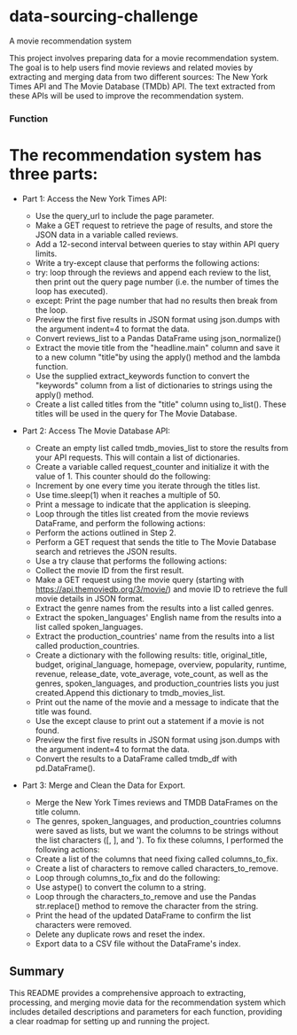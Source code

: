 # data-sourcing-challenge
A movie recommendation system

This project involves preparing data for a movie recommendation system. The goal is to help users find movie reviews and related movies by extracting and merging data from two different sources: The New York Times API and The Movie Database (TMDb) API. The text extracted from these APIs will be used to improve the recommendation system.

### Function
# The recommendation system has three parts:
- Part 1: Access the New York Times API:
  * Use the query_url to include the page parameter.
  * Make a GET request to retrieve the page of results, and store the JSON data in a variable called reviews.
  * Add a 12-second interval between queries to stay within API query limits.
  * Write a try-except clause that performs the following actions:
  * try: loop through the reviews and append each review to the list, then print out the query page number (i.e. the number of times the loop has executed).
  * except: Print the page number that had no results then break from the loop.
  * Preview the first five results in JSON format using json.dumps with the argument indent=4 to format the data.
  * Convert reviews_list to a Pandas DataFrame using json_normalize()
  * Extract the movie title from the "headline.main" column and save it to a new column "title"by using the apply() method and the lambda function.
  * Use the supplied extract_keywords function to convert the "keywords" column from a list of dictionaries to strings using the apply() method.
  * Create a list called titles from the "title" column using to_list(). These titles will be used in the query for The Movie Database.
    
- Part 2: Access The Movie Database API:
  * Create an empty list called tmdb_movies_list to store the results from your API requests. This will contain a list of dictionaries.
  * Create a variable called request_counter and initialize it with the value of 1. This counter should do the following:
  * Increment by one every time you iterate through the titles list.
  * Use time.sleep(1) when it reaches a multiple of 50.
  * Print a message to indicate that the application is sleeping.
  * Loop through the titles list created from the movie reviews DataFrame, and perform the following actions:
  * Perform the actions outlined in Step 2.
  * Perform a GET request that sends the title to The Movie Database search and retrieves the JSON results.
  * Use a try clause that performs the following actions:
  * Collect the movie ID from the first result.
  * Make a GET request using the movie query (starting with https://api.themoviedb.org/3/movie/) and movie ID to retrieve the full movie details in JSON format.
  * Extract the genre names from the results into a list called genres.
  * Extract the spoken_languages' English name from the results into a list called spoken_languages.
  * Extract the production_countries' name from the results into a list called production_countries.
  * Create a dictionary with the following results: title, original_title, budget, original_language, homepage, overview, popularity, runtime, revenue, release_date, vote_average, vote_count, as well as the genres, spoken_languages, and production_countries lists you just created.Append this dictionary to tmdb_movies_list.
  * Print out the name of the movie and a message to indicate that the title was found.
  * Use the except clause to print out a statement if a movie is not found.
  * Preview the first five results in JSON format using json.dumps with the argument indent=4 to format the data.
  * Convert the results to a DataFrame called tmdb_df with pd.DataFrame().
- Part 3: Merge and Clean the Data for Export.
  * Merge the New York Times reviews and TMDB DataFrames on the title column.
  * The genres, spoken_languages, and production_countries columns were saved as lists, but we want the columns to be strings without the list characters ([, ], and '). To fix these columns, I performed the following actions:
  * Create a list of the columns that need fixing called columns_to_fix.
  * Create a list of characters to remove called characters_to_remove.
  * Loop through columns_to_fix and do the following:
  * Use astype() to convert the column to a string.
  * Loop through the characters_to_remove and use the Pandas str.replace() method to remove the character from the string.
  * Print the head of the updated DataFrame to confirm the list characters were removed.
  * Delete any duplicate rows and reset the index.
  * Export data to a CSV file without the DataFrame's index.

## Summary

This README provides a comprehensive approach to extracting, processing, and merging movie data for the recommendation system which includes detailed descriptions and parameters for each function, providing a clear roadmap for setting up and running the project.
